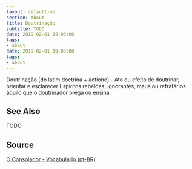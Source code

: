 ```yaml
---
layout: default-md
section: About
title: Doutrinação
subtitle: TODO
date: 2019-02-01 19:00:00
tags:
- about
date: 2019-02-01 19:00:00
tags: 
- about
---
```


Doutrinação [do latim doctrina + actione] - Ato ou efeito de doutrinar, orientar e esclarecer Espíritos rebeldes, ignorantes, maus ou refratários àquilo que o doutrinador prega ou ensina.

## See Also
TODO

## Source
[O Consolador - Vocabulário (pt-BR)](http://www.oconsolador.com.br/linkfixo/vocabulario/principal.html)


